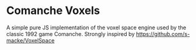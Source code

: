 # Comanche Voxels

A simple pure JS implementation of the voxel space engine used by the classic
1992 game Comanche. Strongly inspired by https://github.com/s-macke/VoxelSpace


